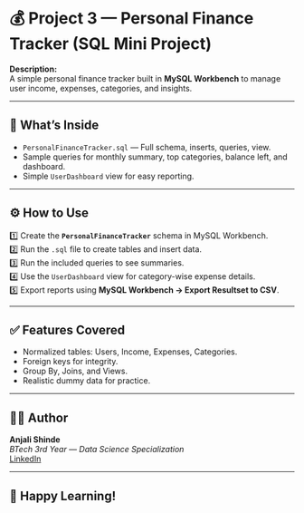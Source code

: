 # 💰 Project 3 — Personal Finance Tracker (SQL Mini Project)

**Description:**  
A simple personal finance tracker built in **MySQL Workbench** to manage user income, expenses, categories, and insights.

---

## 📂 What’s Inside

- `PersonalFinanceTracker.sql` — Full schema, inserts, queries, view.
- Sample queries for monthly summary, top categories, balance left, and dashboard.
- Simple `UserDashboard` view for easy reporting.

---

## ⚙️ How to Use

1️⃣ Create the **`PersonalFinanceTracker`** schema in MySQL Workbench.  
2️⃣ Run the `.sql` file to create tables and insert data.  
3️⃣ Run the included queries to see summaries.  
4️⃣ Use the `UserDashboard` view for category-wise expense details.  
5️⃣ Export reports using **MySQL Workbench → Export Resultset to CSV**.

---

## ✅ Features Covered

- Normalized tables: Users, Income, Expenses, Categories.
- Foreign keys for integrity.
- Group By, Joins, and Views.
- Realistic dummy data for practice.

---

## 👩‍💻 Author

**Anjali Shinde**  
*BTech 3rd Year — Data Science Specialization*  
[LinkedIn](https://www.linkedin.com/in/anjali-shinde-647b472b7)

---

## 🚀 Happy Learning!

